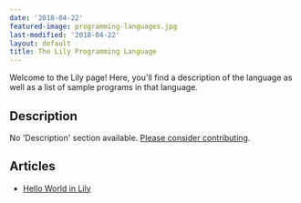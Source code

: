 ```yaml
---
date: '2018-04-22'
featured-image: programming-languages.jpg
last-modified: '2018-04-22'
layout: default
title: The Lily Programming Language
---
```


Welcome to the Lily page! Here, you'll find a description of the language as well as a list of sample programs in that language.

## Description

No 'Description' section available. [Please consider contributing](https://github.com/TheRenegadeCoder/sample-programs-website).

## Articles

- [Hello World in Lily](https://sampleprograms.io/projects/hello-world/lily)